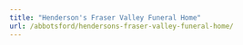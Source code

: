 ```yaml
---
title: "Henderson's Fraser Valley Funeral Home"
url: /abbotsford/hendersons-fraser-valley-funeral-home/
---
```

